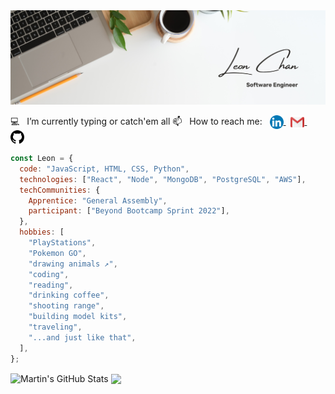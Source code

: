 <!-- ### Hi there 👋 -->

<link rel="stylesheet" href="style.css" />

<!-- **TzuCChan/TzuCChan** is a ✨ _special_ ✨ repository because its `README.md` (this file) appears on your GitHub profile. -->

<img src="./assets/1Banner.png"/>

💻 &nbsp; I’m currently typing or catch'em all
📫 &nbsp; How to reach me: &nbsp; <a href="https://www.linkedin.com/in/leon-tzu-chiang-chan/"> <img align="center" src="./assets/linkedin.svg" width="22"/> </a> &nbsp; <a href="mailto:tzuchiangchan@gmail.com"> <img align="center" src="./assets/gmail.svg" width="22"> </a> &nbsp; <a href="https://github.com/TzuCChan"> <img align="center" src="./assets/github.svg" width="22" /> </a>

```javascript
const Leon = {
  code: "JavaScript, HTML, CSS, Python",
  technologies: ["React", "Node", "MongoDB", "PostgreSQL", "AWS"],
  techCommunities: {
    Apprentice: "General Assembly",
    participant: ["Beyond Bootcamp Sprint 2022"],
  },
  hobbies: [
    "PlayStations",
    "Pokemon GO",
    "drawing animals ↗️",
    "coding",
    "reading",
    "drinking coffee",
    "shooting range",
    "building model kits",
    "traveling",
    "...and just like that",
  ],
};
```

<!-- Here are some ideas to get you started:

- 🔭 I’m currently working on ...
- 🌱 I’m currently learning ...
- 👯 I’m looking to collaborate on ...
- 🤔 I’m looking for help with ...
- 💬 Ask me about ...
- 📫 How to reach me: ...
- 😄 Pronouns: ...
- ⚡ Fun fact: ... -->

<img align="center" src="https://github-readme-stats.vercel.app/api?username=TzuCChan&show_icons=true&line_height=27&count_private=true&title_color=ffffff&text_color=c9cacc&icon_color=2bbc8a&bg_color=1d1f21" alt="Martin's GitHub Stats" /> <img align="center" src="https://github-readme-stats.vercel.app/api/top-langs/?username=TzuCChan&hide=java,html&title_color=ffffff&text_color=c9cacc&icon_color=2bbc8a&bg_color=1d1f21" />
